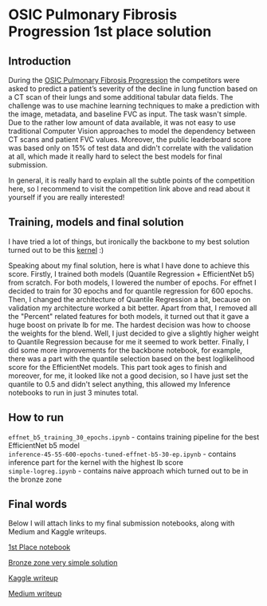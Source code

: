 # OSIC Pulmonary Fibrosis Progression 1st place solution

## Introduction

During the [OSIC Pulmonary Fibrosis Progression](https://www.kaggle.com/c/osic-pulmonary-fibrosis-progression) the competitors were asked to predict a patient’s severity of the decline in lung function based on a CT scan of their lungs and some additional tabular data fields.  The challenge was to use machine learning techniques to make a prediction with the image, metadata, and baseline FVC as input. The task wasn't simple. Due to the rather low amount of data available, it was not easy to use traditional Computer Vision approaches to model the dependency between CT scans and patient FVC values. Moreover, the public leaderboard score was based only on 15% of test data and didn't correlate with the validation at all, which made it really hard to select the best models for final submission. 

In general, it is really hard to explain all the subtle points of the competition here, so I recommend to visit the competition link above and read about it yourself if you are really interested!

## Training, models and final solution

I have tried a lot of things, but ironically the backbone to my best solution turned out to be this [kernel](https://www.kaggle.com/khoongweihao/efficientnets-quantile-regression-inference) :)

Speaking about my final solution, here is what I have done to achieve this score. Firstly, I trained both models (Quantile Regression + EfficientNet b5) from scratch. For both models, I lowered the number of epochs. For effnet I decided to train for 30 epochs and for quantile regression for 600 epochs. Then, I changed the architecture of Quantile Regression a bit, because on validation my architecture worked a bit better. Apart from that, I removed all the "Percent" related features for both models, it turned out that it gave a huge boost on private lb for me. The hardest decision was how to choose the weights for the blend. Well, I just decided to give a slightly higher weight to Quantile Regression because for me it seemed to work better. Finally, I did some more improvements for the backbone notebook, for example, there was a part with the quantile selection based on the best loglikelihood score for the EfficientNet models. This part took ages to finish and moreover, for me, it looked like not a good decision, so I have just set the quantile to 0.5 and didn't select anything, this allowed my Inference notebooks to run in just 3 minutes total.

## How to run

`effnet_b5_training_30_epochs.ipynb` - contains training pipeline for the best EfficientNet b5 model <br>
`inference-45-55-600-epochs-tuned-effnet-b5-30-ep.ipynb` - contains inference part for the kernel with the highest lb score <br>
`simple-logreg.ipynb` - contains naive approach which turned out to be in the bronze zone <br>

## Final words

Below I will attach links to my final submission notebooks, along with Medium and Kaggle writeups.

[1st Place notebook]()

[Bronze zone very simple solution]()

[Kaggle writeup]()

[Medium writeup]()
